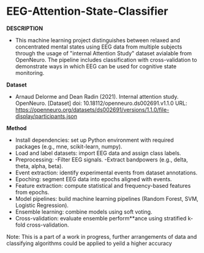 # EEG-Attention-State-Classifier

**DESCRIPTION**
- This machine learning project distinguishes between relaxed and concentrated mental states using EEG data from multiple subjects through the usage of "internal Attention Study" dataset avialable from OpenNeuro. The pipeline includes classification with cross-validation to demonstrate ways in which EEG can be used for cognitive state monitoring. 

**Dataset**
- Arnaud Delorme and Dean Radin (2021). Internal attention study. OpenNeuro. [Dataset] doi: 10.18112/openneuro.ds002691.v1.1.0
URL: https://openneuro.org/datasets/ds002691/versions/1.1.0/file-display/participants.json

**Method**
- Install dependencies: set up Python environment with required packages (e.g., mne, scikit-learn, numpy).
- Load and label datasets: import EEG data and assign class labels.
- Preprocessing:
    -Filter EEG signals.
    -Extract bandpowers (e.g., delta, theta, alpha, beta).
- Event extraction: identify experimental events from dataset annotations.
- Epoching: segment EEG data into epochs aligned with events.
- Feature extraction: compute statistical and frequency-based features from epochs.
- Model pipelines: build machine learning pipelines (Random Forest, SVM, Logistic Regression).
- Ensemble learning: combine models using soft voting.
- Cross-validation: evaluate ensemble perform**ance using stratified k-fold cross-validation.
  


Note:
This is a part of a work in progress, further arrangements of data and classifying algorithms could be applied to yeild a higher accuracy
